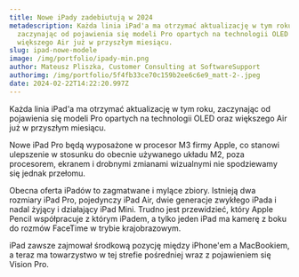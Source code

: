 ```yaml
---
title: Nowe iPady zadebiutują w 2024
metadescription: Każda linia iPad'a ma otrzymać aktualizację w tym roku,
  zaczynając od pojawienia się modeli Pro opartych na technologii OLED oraz
  większego Air już w przyszłym miesiącu.
slug: ipad-nowe-modele
image: /img/portfolio/ipady-min.png
author: Mateusz Pliszka, Customer Consulting at SoftwareSupport
authorimg: /img/portfolio/5f4fb33ce70c159b2ee6c6e9_matt-2-.jpeg
date: 2024-02-22T14:22:20.997Z
---
```

Każda linia iPad'a ma otrzymać aktualizację w tym roku, zaczynając od pojawienia się modeli Pro opartych na technologii OLED oraz większego Air już w przyszłym miesiącu.

Nowe iPad Pro będą wyposażone w procesor M3 firmy Apple, co stanowi ulepszenie w stosunku do obecnie używanego układu M2, poza procesorem, ekranem i drobnymi zmianami wizualnymi nie spodziewamy się jednak przełomu.

Obecna oferta iPadów to zagmatwane i mylące zbiory. Istnieją dwa rozmiary iPad Pro, pojedynczy iPad Air, dwie generacje zwykłego iPada i nadal żyjący i działający iPad Mini. Trudno jest przewidzieć, który Apple Pencil współpracuje z którym iPadem, a tylko jeden iPad ma kamerę z boku do rozmów FaceTime w trybie krajobrazowym.

iPad zawsze zajmował środkową pozycję między iPhone'em a MacBookiem, a teraz ma towarzystwo w tej strefie pośredniej wraz z pojawieniem się Vision Pro.